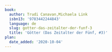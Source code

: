 ```yaml
---
book:
  author: Trudi Canavan,Michaela Link
  isbn13: '9783442244843'
  language: de
  slug: gotter-das-zeitalter-der-funf-3
  title: 'Götter (Das Zeitalter der Fünf, #3)'
plan:
  date_added: '2020-10-04'
---
```

